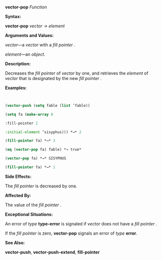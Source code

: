 **vector-pop** *Function* 



**Syntax:** 



**vector-pop** *vector → element* 



**Arguments and Values:** 



*vector*—a *vector* with a *fill pointer* . 



*element*—an *object*. 



**Description:** 



Decreases the *fill pointer* of *vector* by one, and retrieves the *element* of *vector* that is designated by the new *fill pointer* . 



**Examples:**
```lisp
 

(vector-push (setq fable (list ’fable)) 

(setq fa (make-array 8 

:fill-pointer 2 

:initial-element ’sisyphus))) *→* 2 

(fill-pointer fa) *→* 3 

(eq (vector-pop fa) fable) *→ true* 

(vector-pop fa) *→* SISYPHUS 

(fill-pointer fa) *→* 1 


```
**Side Effects:** 



The *fill pointer* is decreased by one. 



**Affected By:** 



The value of the *fill pointer* . 







 



 



**Exceptional Situations:** 



An error of *type* **type-error** is signaled if *vector* does not have a *fill pointer* . 



If the *fill pointer* is zero, **vector-pop** signals an error of *type* **error**. 



**See Also:** 



**vector-push**, **vector-push-extend**, **fill-pointer** 



